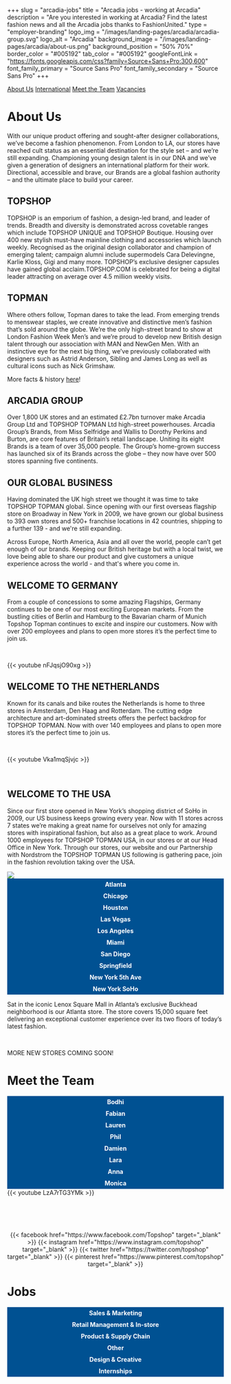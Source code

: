 +++
slug = "arcadia-jobs"
title = "Arcadia jobs - working at Arcadia"
description = "Are you interested in working at Arcadia? Find the latest fashion news and all the Arcadia jobs thanks to FashionUnited."
type = "employer-branding"
logo_img = "/images/landing-pages/arcadia/arcadia-group.svg"
logo_alt = "Arcadia"
background_image = "/images/landing-pages/arcadia/about-us.png"
background_position = "50% 70%"
border_color = "#005192"
tab_color = "#005192"
googleFontLink = "https://fonts.googleapis.com/css?family=Source+Sans+Pro:300,600"
font_family_primary = "Source Sans Pro"
font_family_secondary = "Source Sans Pro"
+++

<div>
  <style>
    .fu-branding-tabs-item {
      min-width: 180px;
      padding: 5px;
    }
    @media (min-width: 841px) {
      .fu-branding-tabs-item {
        min-width: 160px;
        padding: inherit;
      }
    }
    .fu-branding-logo img {
      padding: 25px 20px;
    }
    .fu-branding--vertical-space {
      margin-bottom: 90px;
    }
    .fu-branding--max-width {
      max-width: 1220px;
    }
    .accordion {
      background-color: #eee;
      color: #fff;
      cursor: pointer;
      padding: 10px;
      background-color: #005192;
      border: none;
      width: 100%;
      text-align: left;
      outline: none;
      font-size: 16px;
      transition: 0.4s;
      font-weight: bold;
    }
    .accordion.job-category {
      width: inherit;
    }
    .active, .accordion:hover {
      background-color: #005192;
    }
    .fu-marco-polo-expand-icon {
      float: right;
    }
    .panel {
      padding: 0 18px;
      background-color: white;
      max-height: 0;
      overflow: hidden;
      transition: max-height 0.3s ;
      box-shadow: none;
    }
    .panel.active {
      max-height: 1000px;
    }
    .fu-tabs_tab {
      background-color: #005192;
      color: #fff;
      text-align: center;
      font-weight: bold;
      padding: 5px;
      cursor: pointer;
    }
    .fu-tabs_content {
      display: none;
    }
    .fu-tabs_content.is-active {
      display: block;
    }
    .fu-branding-social-media {
      text-align: center;
      margin-top: 50px;
    }
    .fu-branding-social-media svg {
      margin: 0 15px;
      max-width: 30px;
    }
    .fu-branding-social-media svg path {
      fill: #005192;
    }
  </style>
</div>
<div class="mdl-tabs__tab-bar fu-branding-tabs-bar--background-color">
  <a href="#tab1" class="mdl-tabs__tab is-active fu-branding-tabs-item">About Us</a>
  <a href="#tab2" class="mdl-tabs__tab fu-branding-tabs-item">International</a>
  <a href="#tab3" class="mdl-tabs__tab fu-branding-tabs-item">Meet the Team</a>
  <a href="#tab4" class="mdl-tabs__tab fu-branding-tabs-item">Vacancies</a>
</div>
<div class="mdl-tabs__panel is-active" id="tab1">
  <h1>About Us</h1>
 <p>With our unique product offering and sought-after designer collaborations, we’ve become a fashion phenomenon. From London to LA, our stores have reached cult status as an essential destination for the style set – and we’re still expanding. Championing young design talent is in our DNA and we’ve given a generation of designers an international platform for their work. Directional, accessible and brave, our Brands are a global fashion authority – and the ultimate place to build your career.</p>
 <div class="fu-tabs mdl-grid">
      <div class="mdl-cell mdl-cell--6-col"><h2>TOPSHOP</h2>
        <p>TOPSHOP is an emporium of fashion, a design-led brand, and leader of trends. Breadth and diversity is demonstrated across covetable ranges which include TOPSHOP UNIQUE and TOPSHOP Boutique. Housing over 400 new stylish must-have mainline clothing and accessories which launch weekly. Recognised as the original design collaborator and champion of emerging talent; campaign alumni include supermodels Cara Delevingne, Karlie Kloss, Gigi and many more. TOPSHOP’s exclusive designer capsules have gained global acclaim.TOPSHOP.COM is celebrated for being a digital leader attracting on average over 4.5 million weekly visits.</p>
      </div>
      <div class="mdl-cell mdl-cell--6-col"><h2>TOPMAN</h2>
        <p>Where others follow, Topman dares to take the lead. From emerging trends to menswear staples, we create innovative and distinctive men’s fashion that’s sold around the globe. We’re the only high-street brand to show at London Fashion Week Men’s and we’re proud to develop new British design talent through our association with MAN and NewGen Men. With an instinctive eye for the next big thing, we’ve previously collaborated with designers such as Astrid Anderson, Sibling and James Long as well as cultural icons such as Nick Grimshaw.</p>
      </div>
  </div>
  <p>More facts &amp; history <a href="http://careers.topshop.com/about-us/" target="_blank"><u>here</u></a>!</p>
  <h2>ARCADIA GROUP</h2>
  <p>Over 1,800 UK stores and an estimated £2.7bn turnover make Arcadia Group Ltd and TOPSHOP TOPMAN Ltd high-street powerhouses. Arcadia Group’s Brands, from Miss Selfridge and Wallis to Dorothy Perkins and Burton, are core features of Britain’s retail landscape. Uniting its eight Brands is a team of over 35,000 people. The Group’s home-grown success has launched six of its Brands across the globe – they now have over 500 stores spanning five continents. </p>
</div>
<div class="mdl-tabs__panel" id="tab2">
<h2>OUR GLOBAL BUSINESS</h2>
<p>Having dominated the UK high street we thought it was time to take TOPSHOP TOPMAN global. Since opening with our first overseas flagship store on Broadway in New York in 2009, we have grown our global business to 393 own stores and 500+ franchise locations in 42 countries, shipping to a further 139 - and we're still expanding.</p>
<p>Across Europe, North America, Asia and all over the world, people can’t get enough of our brands. Keeping our British heritage but with a local twist, we love being able to share our product and give customers a unique experience across the world - and that's where you come in.</p>
<div class="fu-tabs mdl-grid">
        <div class="mdl-cell mdl-cell--6-col">
      <h2>WELCOME TO GERMANY</h2>
<p>From a couple of concessions to some amazing Flagships, Germany continues to be one of our most exciting European markets. From the bustling cities of Berlin and Hamburg to the Bavarian charm of Munich Topshop Topman continues to excite and inspire our customers. Now with over 200 employees and plans to open more stores it’s the perfect time to join us.</p>
<p>&nbsp;</p>
{{< youtube nFJqsjO90xg >}}
</div>
<div class="mdl-cell mdl-cell--6-col">
      <h2>WELCOME TO THE NETHERLANDS</h2>
<p>Known for its canals and bike routes the Netherlands is home to three stores in Amsterdam, Den Haag and Rotterdam. The cutting edge architecture and art-dominated streets offers the perfect backdrop for TOPSHOP TOPMAN. Now with over 140 employees and plans to open more stores it’s the perfect time to join us.</p>
<p>&nbsp;</p>
{{< youtube Vka1mqSjvjc >}}
</div>
</div>
<p>&nbsp;</p>
      <h2>WELCOME TO THE USA</h2>
      <p>Since our first store opened in New York’s shopping district of SoHo in 2009, our US business keeps growing every year. Now with 11 stores across 7 states we’re making a great name for ourselves not only for amazing stores with inspirational fashion, but also as a great place to work. Around 1000 employees for TOPSHOP TOPMAN USA, in our stores or at our Head Office in New York. Through our stores, our website and our Partnership with Nordstrom the TOPSHOP TOPMAN US following is gathering pace, join in the fashion revolution taking over the USA.</p>
      <div class="fu-tabs mdl-grid">
        <div class="mdl-cell mdl-cell--6-col">
          <img class="img-responsive" src="/images/landing-pages/arcadia/ourstores_521x521.jpg">
        </div>
        <div class="mdl-cell mdl-cell--6-col">
          <div class="fu-tabs mdl-grid">
            <div data-tab-menu="cat01" class="mdl-cell mdl-cell--3-col fu-tabs_tab is-active"> Atlanta </div>
            <div data-tab-menu="cat02" class="mdl-cell mdl-cell--3-col fu-tabs_tab"> Chicago </div>
            <div data-tab-menu="cat03" class="mdl-cell mdl-cell--3-col fu-tabs_tab"> Houston </div>
            <div data-tab-menu="cat04" class="mdl-cell mdl-cell--3-col fu-tabs_tab"> Las Vegas </div>
            <div data-tab-menu="cat05" class="mdl-cell mdl-cell--3-col fu-tabs_tab"> Los Angeles </div>
            <div data-tab-menu="cat06" class="mdl-cell mdl-cell--3-col fu-tabs_tab"> Miami </div>
            <div data-tab-menu="cat09" class="mdl-cell mdl-cell--3-col fu-tabs_tab"> San Diego </div>
            <div data-tab-menu="cat10" class="mdl-cell mdl-cell--3-col fu-tabs_tab"> Springfield </div>
            <div data-tab-menu="cat07" class="mdl-cell mdl-cell--3-col fu-tabs_tab"> New York 5th Ave </div>
            <div data-tab-menu="cat08" class="mdl-cell mdl-cell--3-col fu-tabs_tab"> New York SoHo </div>
          </div>
          <div class="fu-tabs__panel">
            <div id="cat01" class="fu-tabs_content is-active"><p>Sat in the iconic Lenox Square Mall in Atlanta’s exclusive Buckhead neighborhood is our Atlanta store. The store covers 15,000 square feet delivering an exceptional customer experience over its two floors of today’s latest fashion.</p></div>
            <div id="cat02" class="fu-tabs_content"><p>Our Chicago store was the 2nd store to open in the US. Since 2011 our Miracle Mile store has dominated the Water Tower shopping area on Michigan Avenue. Customers can stock up on the latest offerings from TOPSHOP & TOPMAN over the three floors of this exciting shopping destination.</p></div>
            <div id="cat03" class="fu-tabs_content"><p>Our 1st store in Texas is situated in the Galleria Mall in Houston. Our store offers 16,500 square feet of the latest fashion set over two floors. Our passionate team and committed managers create an exceptional shopping destination a stone’s throw away from the indoor ice rink.</p></div>
            <div id="cat04" class="fu-tabs_content"><p>TOPSHOP TOPMAN Las Vegas can be found in the popular Fashion Show mall. Borrowing from the best of our stores in the UK, we designed the Las Vegas store to have a uniquely British shopping experience in its 20,000 square feet sat at the head of the famous Las Vegas Strip.</p></div>
            <div id="cat05" class="fu-tabs_content"><p>Sat in the heart of The Grove and next to LA’s famous Farmer’s Market, our exciting palm tree lined store is our West Coast flagship. The 25,000 square foot location brings our iconic style and new trends to the fashionable customers in LA.</p></div>
            <div id="cat06" class="fu-tabs_content"><p>Our Miami store is our latest addition to our US portfolio and is the 11th store in the US.  Sat within Aventura Mall’s amazing new extension, this fab concept store spans two levels, with 12,700 square feet dedicated to TOPSHOP on the second floor and a 5,600 square feet TOPMAN on the first floor. The Aventura Mall is Miami’s premier fashion destination and one of America’s most visited shopping centers.  Aventura Mall features a collection of upscale boutiques and more than 300 of the world’s most iconic retailers.</p></div>
            <div id="cat07" class="fu-tabs_content"><p>Our 5th Avenue store is the US Flagship and the largest store in the states. Housing 40,000 square feet of the latest fashion and spanning four floors of our iconic building on the world-famous fashion corridor of Fifth Avenue. The store sits adjacent to one of epicenters of New York City: Rockefeller Center. It has a team of over 200 team members to deliver an exceptional customer experience in this demanding area of the city.</p></div>
            <div id="cat08" class="fu-tabs_content"><p>New York SoHo was our 1st US store, opening in 2009. It has 27,000 square feet of the latest trends from TOPSHOP & TOPMAN laid out over 4 floors. The store is home to over 200 team members on the bustling area of Broadway and Broome. Its unique British shopping experience keeps our customers coming back for more.</p></div>
            <div id="cat09" class="fu-tabs_content"><p>Our San Diego store is our 2nd store to open in California. Situated in the Fashion Valley mall it has 17,500 square foot of the latest fashion pieces across 2 floors. It has a Management team of up to 8 and its pace, personality and its people make it one of the best shopping destinations in San Diego.</p></div>
            <div id="cat10" class="fu-tabs_content"><p>Springfield Town Center Mall is home to our 1st ever Washington DC Metro store. This boutique feel TOPSHOP TOPMAN store has 5,000 square foot of the latest fashions. Our dedicated and passionate team deliver a personalized version of our US fashion experience.</p></div>
          </div>
          <p>&nbsp;</p>
          <p>MORE NEW STORES COMING SOON!</p>
        </div>
  </div>
</div>
<div class="mdl-tabs__panel" id="tab3">
  <h1>Meet the Team</h1>
    <div class="fu-tabs mdl-grid">
      <div data-tab-menu="categor1" class="mdl-cell mdl-cell--4-col fu-tabs_tab is-active">Bodhi</div>
      <div data-tab-menu="categor2" class="mdl-cell mdl-cell--4-col fu-tabs_tab">Fabian</div>
      <div data-tab-menu="categor3" class="mdl-cell mdl-cell--4-col fu-tabs_tab">Lauren</div>
    </div>
    <div class="fu-tabs mdl-grid">
      <div data-tab-menu="categor4" class="mdl-cell mdl-cell--2-col fu-tabs_tab">Phil</div>
      <div data-tab-menu="categor5" class="mdl-cell mdl-cell--2-col fu-tabs_tab">Damien</div>
      <div data-tab-menu="categor6" class="mdl-cell mdl-cell--2-col fu-tabs_tab">Lara</div>
      <div data-tab-menu="categor7" class="mdl-cell mdl-cell--2-col fu-tabs_tab">Anna</div>
      <div data-tab-menu="categor8" class="mdl-cell mdl-cell--2-col fu-tabs_tab">Monica</div>
      <div data-tab-menu="categor9" class="mdl-cell mdl-cell--2-col"></div>
    </div>
  <div class="fu-tabs__panel">
    <div id="categor1" class="fu-tabs_content is-active"> {{< youtube LzA7rTG3YMk >}} </div>
    <div id="categor2" class="fu-tabs_content"> {{< youtube ikrxTNpQMCk >}} </div>
    <div id="categor3" class="fu-tabs_content"> {{< youtube pFdE64-ODo4 >}} </div>
    <div id="categor4" class="fu-tabs_content">
      <h2>Phil, Store Manager - Miami:</h2>
      <p><img style="float: right;" class="img-responsive" src="/images/landing-pages/arcadia/small-phil.png">"In joining the TOPSHOP TOPMAN team I found a new family. From day one, the energy and passion the people possess to grow not only the business forward but also themselves, has been contagious. I am excited to be part of this inspiring brand and I look forward to the many possibilities it brings."</p>
    </div>
    <div id="categor5" class="fu-tabs_content">
      <h2>Damien, Team Leader in out Galerie Lafayette Paris Store:</h2>
      <p><img style="float: right;" class="img-responsive" src="/images/landing-pages/arcadia/small-damien.png">"What I love most about working for TOPSHOP TOPMAN is the friendly environment and the constant support I get from my team. The knowledge and experience that I have gained throughout my years here has helped me develop within the company. The training provided has encouraged me to grow within my role and I am excited to hopefully one day manage my very own concession!"</p>
    </div>
    <div id="categor6" class="fu-tabs_content"> {{< youtube 5iJ1fXVLjyU >}} </div>
    <div id="categor7" class="fu-tabs_content"> {{< youtube d94eao6sEOQ >}} </div>
    <div id="categor8" class="fu-tabs_content"> {{< youtube VZi0FshH_i8 >}} </div>
    <div id="categor9" class="fu-tabs_content"></div>
  </div>
  <p>&nbsp;</p>
  <div class="fu-branding-social-media">
    {{< facebook href="https://www.facebook.com/Topshop" target="_blank" >}}
    {{< instagram href="https://www.instagram.com/topshop" target="_blank" >}}
    {{< twitter href="https://twitter.com/topshop" target="_blank" >}}
    {{< pinterest href="https://www.pinterest.com/topshop" target="_blank" >}}
  </div>
</div>
<div class="mdl-tabs__panel" id="tab4">
  <h1>Jobs</h1>
  <div class="fu-tabs mdl-grid">
    <div data-tab-menu="category-1" class="mdl-cell mdl-cell--4-col mdl-cell--4-col-tablet mdl-cell--4-col-phone fu-tabs_tab">
      Sales &amp; Marketing
    </div>
    <div data-tab-menu="category-2" class="mdl-cell mdl-cell--4-col mdl-cell--4-col-tablet mdl-cell--4-col-phone fu-tabs_tab is-active">
      Retail Management &amp; In-store
    </div>
    <div data-tab-menu="category-6" class="mdl-cell mdl-cell--4-col mdl-cell--4-col-tablet mdl-cell--4-col-phone fu-tabs_tab">
      Product &amp; Supply Chain
    </div>
    <div data-tab-menu="category-3" class="mdl-cell mdl-cell--4-col mdl-cell--4-col-tablet mdl-cell--4-col-phone fu-tabs_tab">
      Other
    </div>
    <div data-tab-menu="category-4" class="mdl-cell mdl-cell--4-col mdl-cell--4-col-tablet mdl-cell--4-col-phone fu-tabs_tab">
      Design &amp; Creative
    </div>
    <div data-tab-menu="category-5" class="mdl-cell mdl-cell--4-col mdl-cell--4-col-tablet mdl-cell--4-col-phone fu-tabs_tab">
      Internships
    </div>
  </div>
  <div class="fu-tabs__panel">
    <div id="category-1" class="fu-tabs_content">
      <div class="fu-accordion-list">
        <div class="fu-embed-jobs" data-category="Sales &amp; Marketing" data-component="CompanyJobs" data-locales="de-DE,nl-NL,en-GB,en-US" data-limit="50" data-profile_id="RoSurbhjaskeN8juK"></div>
      </div>
    </div>
    <div id="category-2" class="fu-tabs_content is-active">
      <div class="fu-accordion-list">
        <div class="fu-embed-jobs" data-category="Retail Management &amp; In-store" data-component="CompanyJobs" data-locales="de-DE,nl-NL,en-GB,en-US" data-limit="50" data-profile_id="RoSurbhjaskeN8juK"></div>
      </div>
    </div>
    <div id="category-3" class="fu-tabs_content">
      <div class="fu-accordion-list">
        <div class="fu-embed-jobs" data-category="Other" data-component="CompanyJobs" data-locales="de-DE,nl-NL,en-GB,en-US" data-limit="50" data-profile_id="RoSurbhjaskeN8juK"></div>
      </div>
    </div>
    <div id="category-4" class="fu-tabs_content">
      <div class="fu-accordion-list">
        <div class="fu-embed-jobs" data-category="Design &amp; Creative" data-component="CompanyJobs" data-locales="de-DE,nl-NL,en-GB,en-US" data-limit="50" data-profile_id="RoSurbhjaskeN8juK"></div>
      </div>
    </div>
    <div id="category-5" class="fu-tabs_content">
      <div class="fu-accordion-list">
        <div class="fu-embed-jobs" data-category="Internships" data-component="CompanyJobs" data-locales="de-DE,nl-NL,en-GB,en-US" data-limit="50" data-profile_id="RoSurbhjaskeN8juK"></div>
      </div>
    </div>
    <div id="category-6" class="fu-tabs_content">
      <div class="fu-accordion-list">
        <div class="fu-embed-jobs" data-category="Product &amp; Supply Chain" data-component="CompanyJobs" data-locales="de-DE,nl-NL,en-GB,en-US" data-limit="50" data-profile_id="RoSurbhjaskeN8juK"></div>
      </div>
    </div>
  </div>
</div>

